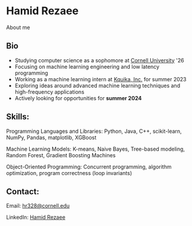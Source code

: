 # Hamid Rezaee
About me

## Bio
* Studying computer science as a sophomore at [Cornell University](https://www.cornell.edu/) '26
* Focusing on machine learning engineering and low latency programming
* Working as a machine learning intern at [Kquika, Inc.](https://www.kquika.com/) for summer 2023
* Exploring ideas around advanced machine learning techniques and high-frequency applications
* Actively looking for opportunities for **summer 2024**

## Skills:

Programming Languages and Libraries: Python, Java, C++, scikit-learn, NumPy, Pandas, matplotlib, XGBoost


Machine Learning Models: K-means, Naive Bayes, Tree-based modeling, Random Forest, Gradient Boosting Machines


Object-Oriented Programming: Concurrent programming, algorithm optimization, program correctness (loop invariants)

## Contact:

Email: hr328@cornell.edu

LinkedIn: [Hamid Rezaee](https://www.linkedin.com/in/hamid-rezaee-7735371a7/)
